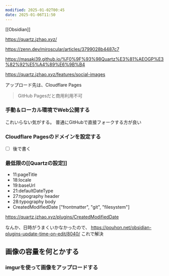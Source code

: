 ```yaml
---
modified: 2025-01-02T00:45
date: 2025-01-06T11:50
---
```



[[Obsidian]]


https://quartz.jzhao.xyz/

https://zenn.dev/miroscular/articles/3799028b4487c7

https://masaki39.github.io/%F0%9F%93%98Quartz%E3%81%AEOGP%E3%82%92%E5%A4%89%E6%9B%B4

https://quartz.jzhao.xyz/features/social-images


アップロード先は、Cloudflare Pages
> GitHub Pagesだと商用利用不可





### 手動＆ローカル環境でWeb公開する
これいらない気がする。
普通にGitHubで直接フォークする方が良い



### Cloudflare Pagesのドメインを設定する
- [ ] 後で書く


### 最低限の[[Quartzの設定]]
- 11:pageTitle
- 18:locale
- 19:baseUrl
- 21:defaultDateType
- 27:typography header
- 28:typography body
- CreatedModifiedDate \["frontmatter", "git", "filesystem"]

https://quartz.jzhao.xyz/plugins/CreatedModifiedDate

なんか、日時がうまくいかなかったので、
https://pouhon.net/obsidian-plugins-update-time-on-edit/8040/
これで解決


## 画像の容量を何とかする
### imgurを使って画像をアップロードする
